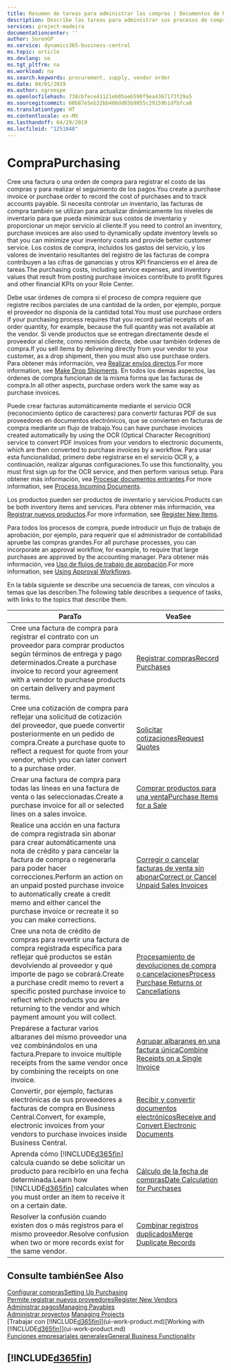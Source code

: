 ```yaml
---
title: Resumen de tareas para administrar las compras | Documentos de Microsoft
description: Describe las tareas para administrar sus procesos de compra o aprovisionamiento, incluido el modo en que funcionan las facturas de compra y los pedidos de compra.
services: project-madeira
documentationcenter: ''
author: SorenGP
ms.service: dynamics365-business-central
ms.topic: article
ms.devlang: na
ms.tgt_pltfrm: na
ms.workload: na
ms.search.keywords: procurement, supply, vendor order
ms.date: 04/01/2019
ms.author: sgroespe
ms.openlocfilehash: 738cbfece41121eb05aeb598f9ea4367173f29a5
ms.sourcegitcommit: 60b87e5eb32bb408dd65b9855c29159b1dfbfca8
ms.translationtype: HT
ms.contentlocale: es-MX
ms.lasthandoff: 04/29/2019
ms.locfileid: "1251848"
---
```

# <a name="purchasing"></a><span data-ttu-id="6c4c0-103">Compra</span><span class="sxs-lookup"><span data-stu-id="6c4c0-103">Purchasing</span></span>
<span data-ttu-id="6c4c0-104">Cree una factura o una orden de compra para registrar el costo de las compras y para realizar el seguimiento de los pagos.</span><span class="sxs-lookup"><span data-stu-id="6c4c0-104">You create a purchase invoice or purchase order to record the cost of purchases and to track accounts payable.</span></span> <span data-ttu-id="6c4c0-105">Si necesita controlar un inventario, las facturas de compra también se utilizan para actualizar dinámicamente los niveles de inventario para que pueda minimizar sus costos de inventario y proporcionar un mejor servicio al cliente.</span><span class="sxs-lookup"><span data-stu-id="6c4c0-105">If you need to control an inventory, purchase invoices are also used to dynamically update inventory levels so that you can minimize your inventory costs and provide better customer service.</span></span> <span data-ttu-id="6c4c0-106">Los costos de compra, incluidos los gastos del servicio, y los valores de inventario resultantes del registro de las facturas de compra contribuyen a las cifras de ganancias y otros KPI financieros en el área de tareas.</span><span class="sxs-lookup"><span data-stu-id="6c4c0-106">The purchasing costs, including service expenses, and inventory values that result from posting purchase invoices contribute to profit figures and other financial KPIs on your Role Center.</span></span>

<span data-ttu-id="6c4c0-107">Debe usar órdenes de compra si el proceso de compra requiere que registre recibos parciales de una cantidad de la orden, por ejemplo, porque el proveedor no disponía de la cantidad total.</span><span class="sxs-lookup"><span data-stu-id="6c4c0-107">You must use purchase orders if your purchasing process requires that you record partial receipts of an order quantity, for example, because the full quantity was not available at the vendor.</span></span> <span data-ttu-id="6c4c0-108">Si vende productos que se entregan directamente desde el proveedor al cliente, como remisión directa, debe usar también órdenes de compra.</span><span class="sxs-lookup"><span data-stu-id="6c4c0-108">If you sell items by delivering directly from your vendor to your customer, as a drop shipment, then you must also use purchase orders.</span></span> <span data-ttu-id="6c4c0-109">Para obtener más información, vea [Realizar envíos directos](sales-how-drop-shipment.md).</span><span class="sxs-lookup"><span data-stu-id="6c4c0-109">For more information, see [Make Drop Shipments](sales-how-drop-shipment.md).</span></span> <span data-ttu-id="6c4c0-110">En todos los demás aspectos, las órdenes de compra funcionan de la misma forma que las facturas de compra.</span><span class="sxs-lookup"><span data-stu-id="6c4c0-110">In all other aspects, purchase orders work the same way as purchase invoices.</span></span>

<span data-ttu-id="6c4c0-111">Puede crear facturas automáticamente mediante el servicio OCR (reconocimiento óptico de caracteres) para convertir facturas PDF de sus proveedores en documentos electrónicos, que se convierten en facturas de compra mediante un flujo de trabajo.</span><span class="sxs-lookup"><span data-stu-id="6c4c0-111">You can have purchase invoices created automatically by using the OCR (Optical Character Recognition) service to convert PDF invoices from your vendors to electronic documents, which are then converted to purchase invoices by a workflow.</span></span> <span data-ttu-id="6c4c0-112">Para usar esta funcionalidad, primero debe registrarse en el servicio OCR y, a continuación, realizar algunas configuraciones.</span><span class="sxs-lookup"><span data-stu-id="6c4c0-112">To use this functionality, you must first sign up for the OCR service, and then perform various setup.</span></span> <span data-ttu-id="6c4c0-113">Para obtener más información, vea [Procesar documentos entrantes](across-process-income-documents.md).</span><span class="sxs-lookup"><span data-stu-id="6c4c0-113">For more information, see [Process Incoming Documents](across-process-income-documents.md).</span></span>      

<span data-ttu-id="6c4c0-114">Los productos pueden ser productos de inventario y servicios.</span><span class="sxs-lookup"><span data-stu-id="6c4c0-114">Products can be both inventory items and services.</span></span> <span data-ttu-id="6c4c0-115">Para obtener más información, vea [Registrar nuevos productos](inventory-how-register-new-items.md).</span><span class="sxs-lookup"><span data-stu-id="6c4c0-115">For more information, see [Register New Items](inventory-how-register-new-items.md).</span></span>

<span data-ttu-id="6c4c0-116">Para todos los procesos de compra, puede introducir un flujo de trabajo de aprobación, por ejemplo, para requerir que el administrador de contabilidad apruebe las compras grandes.</span><span class="sxs-lookup"><span data-stu-id="6c4c0-116">For all purchase processes, you can incorporate an approval workflow, for example, to require that large purchases are approved by the accounting manager.</span></span> <span data-ttu-id="6c4c0-117">Para obtener más información, vea [Uso de flujos de trabajo de aprobación](across-how-use-approval-workflows.md).</span><span class="sxs-lookup"><span data-stu-id="6c4c0-117">For more information, see [Using Approval Workflows](across-how-use-approval-workflows.md).</span></span>

<span data-ttu-id="6c4c0-118">En la tabla siguiente se describe una secuencia de tareas, con vínculos a temas que las describen.</span><span class="sxs-lookup"><span data-stu-id="6c4c0-118">The following table describes a sequence of tasks, with links to the topics that describe them.</span></span>

| <span data-ttu-id="6c4c0-119">Para</span><span class="sxs-lookup"><span data-stu-id="6c4c0-119">To</span></span> | <span data-ttu-id="6c4c0-120">Vea</span><span class="sxs-lookup"><span data-stu-id="6c4c0-120">See</span></span> |
| --- | --- |
| <span data-ttu-id="6c4c0-121">Cree una factura de compra para registrar el contrato con un proveedor para comprar productos según términos de entrega y pago determinados.</span><span class="sxs-lookup"><span data-stu-id="6c4c0-121">Create a purchase invoice to record your agreement with a vendor to purchase products on certain delivery and payment terms.</span></span> |[<span data-ttu-id="6c4c0-122">Registrar compras</span><span class="sxs-lookup"><span data-stu-id="6c4c0-122">Record Purchases</span></span>](purchasing-how-record-purchases.md) |
|<span data-ttu-id="6c4c0-123">Cree una cotización de compra para reflejar una solicitud de cotización del proveedor, que puede convertir posteriormente en un pedido de compra.</span><span class="sxs-lookup"><span data-stu-id="6c4c0-123">Create a purchase quote to reflect a request for quote from your vendor, which you can later convert to a purchase order.</span></span>|[<span data-ttu-id="6c4c0-124">Solicitar cotizaciones</span><span class="sxs-lookup"><span data-stu-id="6c4c0-124">Request Quotes</span></span>](purchasing-how-request-quotes.md)|
| <span data-ttu-id="6c4c0-125">Crear una factura de compra para todas las líneas en una factura de venta o las seleccionadas.</span><span class="sxs-lookup"><span data-stu-id="6c4c0-125">Create a purchase invoice for all or selected lines on a sales invoice.</span></span> |[<span data-ttu-id="6c4c0-126">Comprar productos para una venta</span><span class="sxs-lookup"><span data-stu-id="6c4c0-126">Purchase Items for a Sale</span></span>](purchasing-how-purchase-products-sale.md) |
| <span data-ttu-id="6c4c0-127">Realice una acción en una factura de compra registrada sin abonar para crear automáticamente una nota de crédito y para cancelar la factura de compra o regenerarla para poder hacer correcciones.</span><span class="sxs-lookup"><span data-stu-id="6c4c0-127">Perform an action on an unpaid posted purchase invoice to automatically create a credit memo and either cancel the purchase invoice or recreate it so you can make corrections.</span></span> |[<span data-ttu-id="6c4c0-128">Corregir o cancelar facturas de venta sin abonar</span><span class="sxs-lookup"><span data-stu-id="6c4c0-128">Correct or Cancel Unpaid Sales Invoices</span></span>](purchasing-how-correct-cancel-unpaid-purchase-invoices.md) |
| <span data-ttu-id="6c4c0-129">Cree una nota de crédito de compras para revertir una factura de compra registrada específica para reflejar qué productos se están devolviendo al proveedor y qué importe de pago se cobrará.</span><span class="sxs-lookup"><span data-stu-id="6c4c0-129">Create a purchase credit memo to revert a specific posted purchase invoice to reflect which products you are returning to the vendor and which payment amount you will collect.</span></span> |[<span data-ttu-id="6c4c0-130">Procesamiento de devoluciones de compra o cancelaciones</span><span class="sxs-lookup"><span data-stu-id="6c4c0-130">Process Purchase Returns or Cancellations</span></span>](purchasing-how-register-new-vendors.md) |
|<span data-ttu-id="6c4c0-131">Prepárese a facturar varios albaranes del mismo proveedor una vez combinándolos en una factura.</span><span class="sxs-lookup"><span data-stu-id="6c4c0-131">Prepare to invoice multiple receipts from the same vendor once by combining the receipts on one invoice.</span></span>|[<span data-ttu-id="6c4c0-132">Agrupar albaranes en una factura única</span><span class="sxs-lookup"><span data-stu-id="6c4c0-132">Combine Receipts on a Single Invoice</span></span>](purchasing-how-to-combine-receipts.md)|
|<span data-ttu-id="6c4c0-133">Convertir, por ejemplo, facturas electrónicas de sus proveedores a facturas de compra en Business Central.</span><span class="sxs-lookup"><span data-stu-id="6c4c0-133">Convert, for example, electronic invoices from your vendors to purchase invoices inside Business Central.</span></span>|[<span data-ttu-id="6c4c0-134">Recibir y convertir documentos electrónicos</span><span class="sxs-lookup"><span data-stu-id="6c4c0-134">Receive and Convert Electronic Documents</span></span>](purchasing-how-to-receive-and-convert-electronic-documents.md)|
| <span data-ttu-id="6c4c0-135">Aprenda cómo [!INCLUDE[d365fin](includes/d365fin_md.md)] calcula cuando se debe solicitar un producto para recibirlo en una fecha determinada.</span><span class="sxs-lookup"><span data-stu-id="6c4c0-135">Learn how [!INCLUDE[d365fin](includes/d365fin_md.md)] calculates when you must order an item to receive it on a certain date.</span></span>|[<span data-ttu-id="6c4c0-136">Cálculo de la fecha de compras</span><span class="sxs-lookup"><span data-stu-id="6c4c0-136">Date Calculation for Purchases</span></span>](purchasing-date-calculation-for-purchases.md)|
|<span data-ttu-id="6c4c0-137">Resolver la confusión cuando existen dos o más registros para el mismo proveedor.</span><span class="sxs-lookup"><span data-stu-id="6c4c0-137">Resolve confusion when two or more records exist for the same vendor.</span></span>|[<span data-ttu-id="6c4c0-138">Combinar registros duplicados</span><span class="sxs-lookup"><span data-stu-id="6c4c0-138">Merge Duplicate Records</span></span>](sales-how-merge-duplicate-records.md)|

## <a name="see-also"></a><span data-ttu-id="6c4c0-139">Consulte también</span><span class="sxs-lookup"><span data-stu-id="6c4c0-139">See Also</span></span>
[<span data-ttu-id="6c4c0-140">Configurar compras</span><span class="sxs-lookup"><span data-stu-id="6c4c0-140">Setting Up Purchasing</span></span>](purchasing-setup-purchasing.md)  
[<span data-ttu-id="6c4c0-141">Permite registrar nuevos proveedores</span><span class="sxs-lookup"><span data-stu-id="6c4c0-141">Register New Vendors</span></span>](purchasing-how-register-new-vendors.md)  
[<span data-ttu-id="6c4c0-142">Administrar pagos</span><span class="sxs-lookup"><span data-stu-id="6c4c0-142">Managing Payables</span></span>](payables-manage-payables.md)  
<span data-ttu-id="6c4c0-143">[Administrar proyectos](projects-manage-projects.md)  </span><span class="sxs-lookup"><span data-stu-id="6c4c0-143">[Managing Projects](projects-manage-projects.md)  </span></span>  
<span data-ttu-id="6c4c0-144">[Trabajar con [!INCLUDE[d365fin](includes/d365fin_md.md)]](ui-work-product.md)</span><span class="sxs-lookup"><span data-stu-id="6c4c0-144">[Working with [!INCLUDE[d365fin](includes/d365fin_md.md)]](ui-work-product.md)</span></span>  
[<span data-ttu-id="6c4c0-145">Funciones empresariales generales</span><span class="sxs-lookup"><span data-stu-id="6c4c0-145">General Business Functionality</span></span>](ui-across-business-areas.md)

## [!INCLUDE[d365fin](includes/free_trial_md.md)]  
